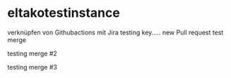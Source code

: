 # eltakotestinstance
verknüpfen von Githubactions mit Jira
testing key.....
new Pull request
test merge

testing merge #2

testing merge #3
